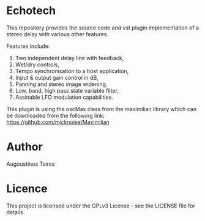 # Echotech
This repository provides the source code and vst plugin implementation of a stereo delay with various other features.

Features include:
1) Two independent delay line with feedback, 
2) Wet/dry controls,
3) Tempo synchronisation to a host application,
4) Input & output gain control in dB,
5) Panning and stereo image widening,
6) Low, band, high pass state variable filter,
7) Assinable LFO modulation capabilities.

This plugin is using the oscMax class from the maximilian library which can be downloaded from the following link:
https://github.com/micknoise/Maximilian

# Author
Augoustinos Tsiros

# Licence
This project is licensed under the GPLv3 License - see the LICENSE file for details.
